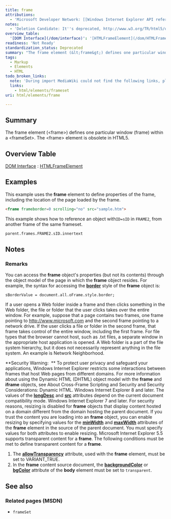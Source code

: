 ```yaml
---
title: frame
attributions:
  - 'Microsoft Developer Network: [[Windows Internet Explorer API reference](http://msdn.microsoft.com/en-us/library/ie/hh828809%28v=vs.85%29.aspx) Article]'
notes:
  - 'Deletion Candidate: It''s deprecated, http://www.w3.org/TR/html5/obsolete.html#non-conforming-features'
overview_table:
  '[DOM Interface](/dom/interface)': '[HTMLFrameElement](/dom/HTMLFrameElement)'
readiness: 'Not Ready'
standardization_status: Deprecated
summary: "The frame element (&lt;frame&gt;) defines one particular window (frame) within a &lt;frameSet&gt;.\nThe &lt;frame&gt; element is obsolete in HTML5.\n"
tags:
  - Markup
  - Elements
  - HTML
todo_broken_links:
  note: 'During import MediaWiki could not find the following links, please fix and adjust this list.'
  links:
    - html/elements/frameset
uri: html/elements/frame

---
```

## <span>Summary</span>

The frame element (&lt;frame&gt;) defines one particular window (frame) within a &lt;frameSet&gt;. The &lt;frame&gt; element is obsolete in HTML5.

## <span>Overview Table</span>

[DOM Interface](/dom/interface)
:   [HTMLFrameElement](/dom/HTMLFrameElement)

## <span>Examples</span>

This example uses the **frame** element to define properties of the frame, including the location of the page loaded by the frame.

``` html
<frame frameborder=0 scrolling="no" src="sample.htm">
```

This example shows how to reference an object with`ID=sID` in `FRAME2`, from another frame of the same frameset.

``` html
parent.frames.FRAME2.sID.innertext
```

## <span>Notes</span>

### <span>Remarks</span>

You can access the **frame** object's properties (but not its contents) through the object model of the page in which the **frame** object resides. For example, the syntax for accessing the [**border**](/css/properties/border) style of the **frame** object is:

    sBorderValue = document.all.oFrame.style.border;

If a user opens a Web folder inside a frame and then clicks something in the Web folder, the file or folder that the user clicks takes over the entire window. For example, suppose that a page contains two frames, one frame pointing to <http://www.microsoft.com> and the second frame pointing to a network drive. If the user clicks a file or folder in the second frame, that frame takes control of the entire window, including the first frame. For file types that the browser cannot host, such as .txt files, a separate window in the appropriate host application is opened. A Web folder is a part of the file system hierarchy, but it does not necessarily represent anything in the file system. An example is Network Neighborhood.

**Security Warning:  ** To protect user privacy and safeguard your applications, Windows Internet Explorer restricts some interactions between frames that host Web pages from different domains. For more information about using the Dynamic HTML (DHTML) object model with the **frame** and **iframe** objects, see About Cross-Frame Scripting and Security and Security Considerations: Dynamic HTML. Windows Internet Explorer 8 and later. The values of the [**longDesc**](/html/attributes/longDesc) and [**src**](/html/attributes/src_(iframe,_embed,_xml)) attributes depend on the current document compatibility mode. Windows Internet Explorer 7 and later. For security reasons, resizing is disabled for **frame** objects that display content hosted on a domain different from the domain hosting the parent document. If you trust the content you are loading into an **frame** object, you can enable resizing by specifying values for the [**minWidth**](/css/properties/min-width) and [**maxWidth**](/css/properties/max-width) attributes of the **frame** element in the source of the parent document. You must specify values for both attributes to enable resizing. Microsoft Internet Explorer 5.5 supports transparent content for a **frame**. The following conditions must be met to define transparent content for a **frame**.

1.  The [**allowTransparency**](/html/attributes/allowTransparency) attribute, used with the **frame** element, must be set to VARIANT\_TRUE.
2.  In the **frame** content source document, the [**backgroundColor**](/css/properties/background-color) or [**bgColor**](/html/attributes/bgColor) attribute of the **body** element must be set to `transparent`.

## <span>See also</span>

### <span>Related pages (MSDN)</span>

-   `frameSet`
